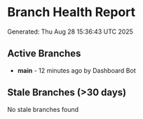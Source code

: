 # Branch Health Report
Generated: Thu Aug 28 15:36:43 UTC 2025

## Active Branches
- **main** - 12 minutes ago by Dashboard Bot

## Stale Branches (>30 days)
No stale branches found
